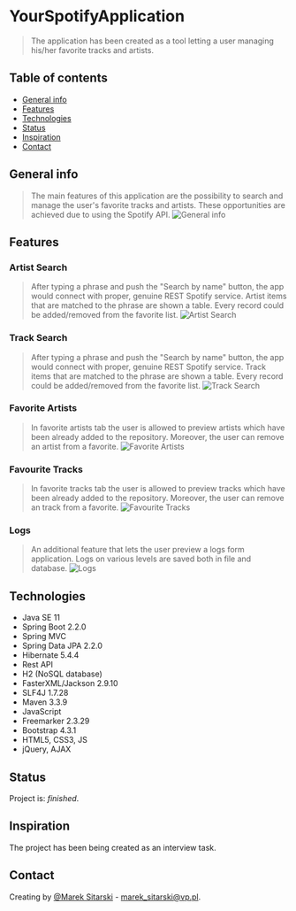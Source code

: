 # YourSpotifyApplication
> The application has been created as a tool letting a user managing his/her favorite tracks and artists.

## Table of contents
* [General info](#general-info)
* [Features](#features)
* [Technologies](#technologies)
* [Status](#status)
* [Inspiration](#inspiration)
* [Contact](#contact)

## General info
> The main features of this application are the possibility to search and manage the user's favorite tracks and artists. These opportunities are achieved due to using the Spotify API.
![General info](./docs/main_page.png)  
## Features

### Artist Search
> After typing a phrase and push the "Search by name" button, the app would connect with proper, genuine REST Spotify service. Artist items that are matched to the phrase are shown a table. Every record could be added/removed from the favorite list. 
![Artist Search](./docs/artist_search.png) 
### Track Search
> After typing a phrase and push the "Search by name" button, the app would connect with proper, genuine REST Spotify service. Track items that are matched to the phrase are shown a table. Every record could be added/removed from the favorite list.
![Track Search](./docs/track_search.png) 
### Favorite Artists
> In favorite artists tab the user is allowed to preview artists which have been already added to the repository. Moreover, the user can remove an artist from a favorite.
![Favorite Artists](./docs/favorite_artists.png) 
### Favourite Tracks
> In favorite tracks tab the user is allowed to preview tracks which have been already added to the repository. Moreover, the user can remove an track from a favorite.
![Favourite Tracks](./docs/favorite_tracks.png) 
### Logs
> An additional feature that lets the user preview a logs form application. Logs on various levels are saved both in file and database.
![Logs](./docs/logs.png) 

## Technologies
* Java SE 11
* Spring Boot 2.2.0
* Spring MVC
* Spring Data JPA 2.2.0
* Hibernate 5.4.4
* Rest API
* H2 (NoSQL database)
* FasterXML/Jackson 2.9.10
* SLF4J 1.7.28
* Maven 3.3.9
* JavaScript
* Freemarker 2.3.29
* Bootstrap 4.3.1
* HTML5, CSS3, JS
* jQuery, AJAX

## Status
Project is: _finished_.

## Inspiration
The project has been being created as an interview task.

## Contact
Creating by [@Marek Sitarski](https://pl.linkedin.com/in/marek-sitarski) - marek_sitarski@vp.pl.
